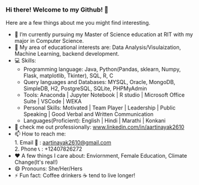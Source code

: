 ### Hi there! Welcome to my Github! 👋

Here are a few things about me you might find interesting.

- 🔭 I’m currently pursuing my Master of Science education at RIT with my major in Computer Science.
- :book: My area of educational interests are: Data Analysis/Visulaization, Machine Learning, backend development.
- :computer: Skills:
    - Programming language: Java, Python(Pandas, sklearn, Numpy, Flask, matplotlib, Tkinter), SQL, R, C
    - Query languages and Databases: MYSQL, Oracle, MongoDB, SimpleDB, H2, PostgreSQL, SQLite, PHPMyAdmin
    - Tools: Anaconda | Jupyter Notebook | R studio | Microsoft Office Suite | VSCode | WEKA
    - Personal Skills: Motivated | Team Player | Leadership | Public Speaking | Good Verbal and Written Communication
    - Languages(Proficient): English | Hindi | Marathi | Konkani
- :necktie: check me out professionally: www.linkedin.com/in/aartinayak2610
- 📫 How to reach me: <br />
      1. Email :love_letter: : aartinayak2610@gmail.com  <br />
      2. Phone :telephone_receiver: : +12407826272
- :heart: A few things I care about: Enviornment, Female Education, Climate Change(It's real!)
- 😄 Pronouns: She/Her/Hers
- ⚡ Fun fact: Coffee drinkers :coffee: tend to live longer!
